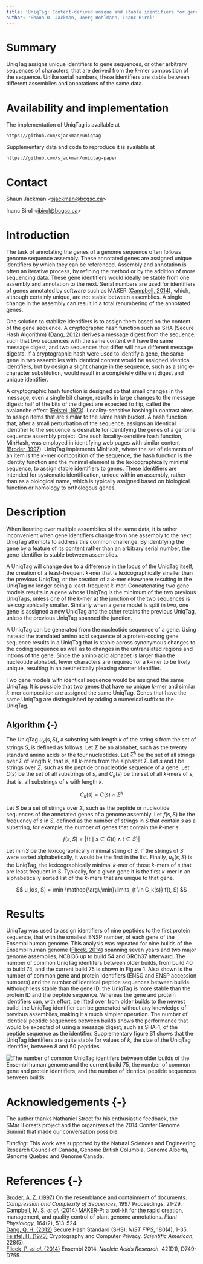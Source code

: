 ```yaml
---
title: 'UniqTag: Content-derived unique and stable identifiers for gene annotation'
author: 'Shaun D. Jackman, Joerg Bohlmann, Inanc Birol'
---
```


Summary
=======

UniqTag assigns unique identifiers to gene sequences, or other arbitrary
sequences of characters, that are derived from the *k*-mer composition of the
sequence. Unlike serial numbers, these identifiers are stable between different
assemblies and annotations of the same data.

Availability and implementation
===============================

The implementation of UniqTag is available at

`https://github.com/sjackman/uniqtag`

Supplementary data and code to reproduce it is available at

`https://github.com/sjackman/uniqtag-paper`

Contact
=======

Shaun Jackman &lt;sjackman@bcgsc.ca&gt;

Inanc Birol &lt;ibirol@bcgsc.ca&gt;

Introduction
============

The task of annotating the genes of a genome sequence often follows genome
sequence assembly. These annotated genes are assigned unique identifiers by
which they can be referenced. Assembly and annotation is often an iterative
process, by refining the method or by the addition of more sequencing data.
These gene identifiers would ideally be stable from one assembly and annotation
to the next. Serial numbers are used for identifiers of genes annotated by
software such as MAKER ([Campbell, 2014][]), which, although certainly unique,
are not stable between assemblies. A single change in the assembly can result in
a total renumbering of the annotated genes.

One solution to stabilize identifiers is to assign them based on the content of
the gene sequence. A cryptographic hash function such as SHA (Secure Hash
Algorithm) ([Dang, 2012][]) derives a message digest from the sequence, such
that two sequences with the same content will have the same message digest, and
two sequences that differ will have different message digests. If a
cryptographic hash were used to identify a gene, the same gene in two assemblies
with identical content would be assigned identical identifiers, but by design a
slight change in the sequence, such as a single-character substitution, would
result in a completely different digest and unique identifier.

A cryptographic hash function is designed so that small changes in the message,
even a single bit change, results in large changes to the message digest:
half of the bits of the digest are expected to flip, called the avalanche effect
([Feistel, 1973][]). Locality-sensitive hashing in contrast aims to assign items
that are similar to the same hash bucket. A hash function that, after a small
perturbation of the sequence, assigns an identical identifier to the sequence is
desirable for identifying the genes of a genome sequence assembly project. One
such locality-sensitive hash function, MinHash, was employed in identifying web
pages with similar content ([Broder, 1997][]). UniqTag implements MinHash, where
the set of elements of an item is the *k*-mer composition of the sequence, the
hash function is the identity function and the minimal element is the
lexicographically minimal sequence, to assign stable identifiers to genes. These
identifiers are intended for systematic identification, unique within an
assembly, rather than as a biological name, which is typically assigned based on
biological function or homology to orthologous genes.

Description
===========

When iterating over multiple assemblies of the same data, it is rather
inconvenient when gene identifiers change from one assembly to the next.
UniqTag attempts to address this common challenge. By identifying the gene by a
feature of its content rather than an arbitrary serial number, the gene
identifier is stable between assemblies.

A UniqTag will change due to a difference in the locus of the UniqTag itself,
the creation of a least-frequent *k*-mer that is lexicographically smaller than
the previous UniqTag, or the creation of a *k*-mer elsewhere resulting in the
UniqTag no longer being a least-frequent *k*-mer. Concatenating two gene models
results in a gene whose UniqTag is the minimum of the two previous UniqTags,
unless one of the k-mer at the junction of the two sequences is
lexicographically smaller. Similarly when a gene model is split in two, one
gene is assigned a new UniqTag and the other retains the previous UniqTag,
unless the previous UniqTag spanned the junction.

A UniqTag can be generated from the nucleotide sequence of a gene. Using
instead the translated amino acid sequence of a protein-coding gene sequence
results in a UniqTag that is stable across synonymous changes to the coding
sequence as well as to changes in the untranslated regions and introns of the
gene. Since the amino acid alphabet is larger than the nucleotide alphabet,
fewer characters are required for a *k*-mer to be likely unique, resulting in
an aesthetically pleasing shorter identifier.

Two gene models with identical sequence would be assigned the same UniqTag. It
is possible that two genes that have no unique *k*-mer and similar *k*-mer
composition are assigned the same UniqTag. Genes that have the same UniqTag are
distinguished by adding a numerical suffix to the UniqTag.

Algorithm {-}
---------

The UniqTag $u_k(s, S)$, a substring with length *k* of the string *s* from the
set of strings *S*, is defined as follows. Let $\Sigma$ be an alphabet, such as
the twenty standard amino acids or the four nucleotides. Let $\Sigma^k$ be the
set of all strings over $\Sigma$ of length *k*, that is, all *k*-mers from the
alphabet $\Sigma$. Let *s* and *t* be strings over $\Sigma$, such as the
peptide or nucleotide sequence of a gene. Let $C(s)$ be the set of all
substrings of *s*, and $C_k(s)$ be the set of all *k*-mers of *s*, that is, all
substrings of *s* with length *k*.

$$
C_k(s) = C(s) \cap \Sigma^k
$$

Let *S* be a set of strings over $\Sigma$, such as the peptide or nucleotide
sequences of the annotated genes of a genome assembly. Let $f(s, S)$ be the
frequency of *s* in *S*, defined as the number of strings in *S* that contain
*s* as a substring, for example, the number of genes that contain the *k*-mer
$s$.

$$
f(s, S) = \left\vert \{ t \mid s \in C(t) \wedge t \in S \} \right\vert
$$

Let $\min S$ be the lexicographically minimal string of *S*. If the strings of
*S* were sorted alphabetically, it would be the first in the list. Finally,
$u_k(s, S)$ is the UniqTag, the lexicographically minimal *k*-mer of those
*k*-mers of *s* that are least frequent in *S*. Typically, for a given gene it
is the first *k*-mer in an alphabetically sorted list of the *k*-mers that are
unique to that gene.

$$
u_k(s, S) = \min \mathop{\arg\,\min}\limits_{t \in C_k(s)} f(t, S)
$$

Results
=======

UniqTag was used to assign identifiers of nine peptides to the first protein
sequence, that with the smallest ENSP number, of each gene of the Ensembl human
genome. This analysis was repeated for nine builds of the Ensembl human genome
([Flicek, 2014][]) spanning seven years and two major genome assemblies, NCBI36
up to build 54 and GRCh37 afterward. The number of common UniqTag identifers
between older builds, from build 40 to build 74, and the current build 75 is
shown in Figure&nbsp;1. Also shown is the number of common gene and protein
identifiers (ENSG and ENSP accession numbers) and the number of identical
peptide sequences between builds. Although less stable than the gene ID, the
UniqTag is more stable than the protein ID and the peptide sequence. Whereas
the gene and protein identifiers can, with effort, be lifted over from older
builds to the newest build, the UniqTag identifier can be generated without any
knowledge of previous assemblies, making it a much simpler operation. The
number of identical peptide sequences between builds shows the performance that
would be expected of using a message digest, such as SHA-1, of the peptide
sequence as the identifier. Supplementary figure&nbsp;S1 shows that the UniqTag
identifiers are quite stable for values of *k*, the size of the UniqTag
identifier, between 8 and 50 peptides.

![The number of common UniqTag identifers between older builds of the Ensembl
human genome and the current build 75, the number of common gene and protein
identifiers, and the number of identical peptide sequences between
builds.](ensembl.png)

Acknowledgements {-}
================

The author thanks Nathaniel Street for his enthusiastic feedback, the
SMarTForests project and the organizers of the 2014 Conifer Genome Summit that
made our conversation possible.

*Funding*: This work was supported by the Natural Sciences and Engineering
Research Council of Canada, Genome British Columbia, Genome Alberta, Genome
Quebec and Genome Canada.

References {-}
==========

[Broder, A. Z. (1997)][Broder, 1997]
On the resemblance and containment of documents.
*Compression and Complexity of Sequences*, 1997 Proceedings, 21-29.  
[Campbell, M. S. *et al.* (2014)][Campbell, 2014]
MAKER-P: a tool-kit for the rapid creation, management, and quality control of
plant genome annotations.
*Plant Physiology*, 164(2), 513-524.  
[Dang, Q. H. (2012)][Dang, 2012]
Secure Hash Standard (SHS).
*NIST FIPS*, 180(4), 1-35.  
[Feistel, H. (1973)][Feistel, 1973]
Cryptography and Computer Privacy.
*Scientific American*, 228(5).  
[Flicek, P. *et al.* (2014)][Flicek, 2014]
Ensembl 2014.
*Nucleic Acids Research*, 42(D1), D749-D755.

[Broder, 1997]: http://dx.doi.org/10.1109/SEQUEN.1997.666900
[Campbell, 2014]: http://dx.doi.org/10.1104/pp.113.230144
[Dang, 2012]: http://www.nist.gov/manuscript-publication-search.cfm?pub_id=910977
[Feistel, 1973]: http://www.scientificamerican.com/article/cryptography-and-computer-privacy/
[Flicek, 2014]: http://dx.doi.org/10.1093/nar/gkt1196
